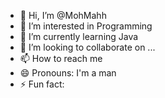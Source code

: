 - 👋 Hi, I’m @MohMahh
- 👀 I’m interested in Programming
- 🌱 I’m currently learning Java
- 💞️ I’m looking to collaborate on ...
- 📫 How to reach me 
- 😄 Pronouns: I'm a man
- ⚡ Fun fact: 

<!---
MohMahh/MohMahh is a ✨ special ✨ repository because its `README.md` (this file) appears on your GitHub profile.
You can click the Preview link to take a look at your changes.
--->
